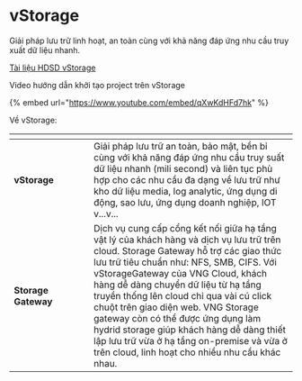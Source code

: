 # vStorage

Giải pháp lưu trữ linh hoạt, an toàn cùng với khả năng đáp ứng nhu cầu truy xuất dữ liệu nhanh.

[Tài liệu HDSD vStorage](object-storage/vstorage-hcm03/vstorage-la-gi/)

Video hướng dẫn khởi tạo project trên vStorage

{% embed url="https://www.youtube.com/embed/qXwKdHFd7hk" %}

Về vStorage:

<table data-header-hidden><thead><tr><th width="126"></th><th></th></tr></thead><tbody><tr><td><strong>vStorage</strong></td><td>Giải pháp lưu trữ an toàn, bảo mật, bền bỉ cùng với khả năng đáp ứng nhu cầu truy suất dữ liệu nhanh (mili second) và liên tục phù hợp cho các nhu cầu đa dạng về lưu trữ như kho dữ liệu media, log analytic, ứng dụng di động, sao lưu, ứng dụng doanh nghiệp, IOT v...v...</td></tr><tr><td><strong>Storage Gateway</strong></td><td>Dịch vụ cung cấp cổng kết nối giữa hạ tầng vật lý của khách hàng và dịch vụ lưu trữ trên cloud. Storage Gateway hỗ trợ các giao thức lưu trữ tiêu chuẩn như: NFS, SMB, CIFS. Với vStorageGateway của VNG Cloud, khách hàng dễ dàng chuyển dữ liệu từ hạ tầng truyền thống lên cloud chỉ qua vài cú click chuột trên giao diện web. VNG Storage gateway còn có thể được ứng dụng làm hydrid storage giúp khách hàng dễ dàng thiết lập lưu trữ vừa ở hạ tầng on-premise và vừa ở trên cloud, linh hoạt cho nhiều nhu cầu khác nhau. </td></tr></tbody></table>

